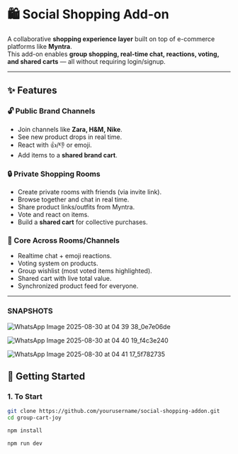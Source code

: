 # 🛍️ Social Shopping Add-on

A collaborative **shopping experience layer** built on top of e-commerce platforms like **Myntra**.  
This add-on enables **group shopping, real-time chat, reactions, voting, and shared carts** — all without requiring login/signup.  

---

## ✨ Features

### 🔓 Public Brand Channels
- Join channels like **Zara, H&M, Nike**.  
- See new product drops in real time.  
- React with 👍/👎 or emoji.  
- Add items to a **shared brand cart**.  

### 🔒 Private Shopping Rooms
- Create private rooms with friends (via invite link).  
- Browse together and chat in real time.  
- Share product links/outfits from Myntra.  
- Vote and react on items.  
- Build a **shared cart** for collective purchases.  

### 🌟 Core Across Rooms/Channels
- Realtime chat + emoji reactions.  
- Voting system on products.  
- Group wishlist (most voted items highlighted).  
- Shared cart with live total value.  
- Synchronized product feed for everyone.  

---
### SNAPSHOTS
![WhatsApp Image 2025-08-30 at 04 39 38_0e7e06de](https://github.com/user-attachments/assets/68ac6ecc-b4b4-4fd4-b6fe-c82875b3c871)

![WhatsApp Image 2025-08-30 at 04 40 19_f4c3e240](https://github.com/user-attachments/assets/2790a4a1-0f6d-47dc-8099-3b0c2ad55582)

![WhatsApp Image 2025-08-30 at 04 41 17_5f782735](https://github.com/user-attachments/assets/cf80b6cd-118f-4124-844f-b77779b668f2)

## 🚀 Getting Started

### 1. To Start
```bash
git clone https://github.com/yourusername/social-shopping-addon.git
cd group-cart-joy

npm install

npm run dev

